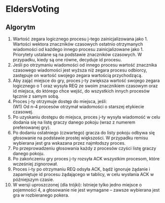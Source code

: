 # EldersVoting

## Algorytm
1.  Wartość zegara logicznego procesu j-tego zainicjalizowana jako 1. Wartości wektora znaczników czasowych ostatnio otrzymanych wiadomości od każdego innego procesu zainicjalizowane jako 1. Priorytety ustalane są na podstawie znaczników czasowych. W przypadku, kiedy są one równe, decyduje id procesu.
2. Jeśli po otrzymaniu wiadomości od innego procesu wartość znacznika czasowego wiadomości jest wyższa niż zegara procesu odbiorcy, zastępuje on wartość swojego zegara wartością przychodzącą.
3. Aby zająć miejsce do gry, proces j-ty zwiększa wartość swojego zegara logicznego o 1 oraz wysyła REQ ze swoim znacznikiem czasowym oraz id miejsca, do którego chce wejść, do wszystkich innych procesów łącznie z samym sobą.
4. Proces j-ty otrzymuje dostęp do miejsca, jeśli:
  <br>(W1) Od n-4 procesów otrzymał wiadomości o starszej etykiecie czasowej.
5. Po uzyskaniu dostępu do miejsca, proces j-ty wysyła wiadomość w celu dodania się na listę graczy danego pokoju (wraz z numerem preferowanej gry).
6. Po dodaniu ostatniego (czwartego) gracza do listy pokoju odbywa się głosowanie na podstawie prostej większości. W przypadku remisu wybierana jest gra wskazana przez najmłodszy proces.
7. Po przeprowadzeniu głosowania każdy z procesów czyści listę graczy danego pokoju.
8. Po zakończeniu gry proces j-ty rozsyła ACK wszystkim procesom, które wcześniej zignorował.
9. Proces i-ty po otrzymaniu REQ odsyła ACK, bądź ignoruje żądanie i zapamiętuje id procesu żądającego w tablicy, w celu wysłania ACK w późniejszym czasie.
10. W wersji uproszczonej (dla trójki): Istnieje tylko jedno miejsce o pojemności 4, a głosowanie nie jest wymagane – zawsze wybierana jest gra w rozbieranego pokera.
